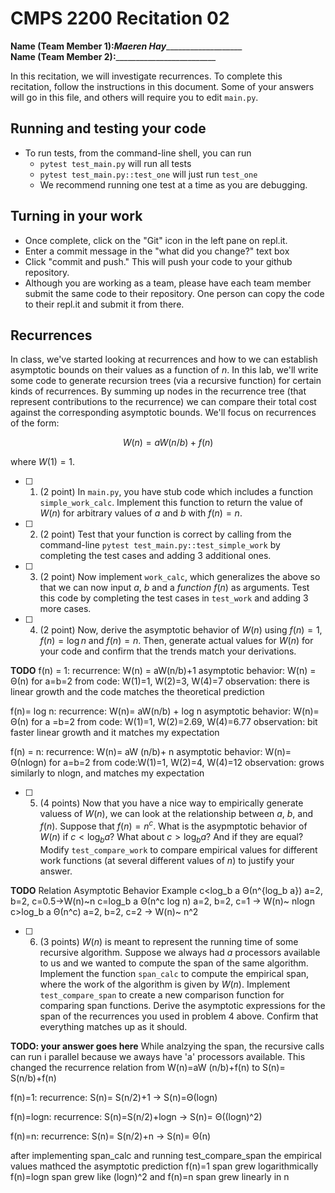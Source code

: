 # CMPS 2200  Recitation 02

**Name (Team Member 1):**___Maeren Hay______________________  
**Name (Team Member 2):**_________________________

In this recitation, we will investigate recurrences. 
To complete this recitation, follow the instructions in this document. Some of your answers will go in this file, and others will require you to edit `main.py`.



## Running and testing your code
- To run tests, from the command-line shell, you can run
  + `pytest test_main.py` will run all tests
  + `pytest test_main.py::test_one` will just run `test_one`
  + We recommend running one test at a time as you are debugging.

## Turning in your work

- Once complete, click on the "Git" icon in the left pane on repl.it.
- Enter a commit message in the "what did you change?" text box
- Click "commit and push." This will push your code to your github repository.
- Although you are working as a team, please have each team member submit the same code to their repository. One person can copy the code to their repl.it and submit it from there.

## Recurrences

In class, we've started looking at recurrences and how to we can establish asymptotic bounds on their values as a function of $n$. In this lab, we'll write some code to generate recursion trees (via a recursive function) for certain kinds of recurrences. By summing up nodes in the recurrence tree (that represent contributions to the recurrence) we can compare their total cost against the corresponding asymptotic bounds. We'll focus on  recurrences of the form:

$$ W(n) = aW(n/b) + f(n) $$

where $W(1) = 1$.

- [ ] 1. (2 point) In `main.py`, you have stub code which includes a function `simple_work_calc`. Implement this function to return the value of $W(n)$ for arbitrary values of $a$ and $b$ with $f(n)=n$.

- [ ] 2. (2 point) Test that your function is correct by calling from the command-line `pytest test_main.py::test_simple_work` by completing the test cases and adding 3 additional ones.

- [ ] 3. (2 point) Now implement `work_calc`, which generalizes the above so that we can now input $a$, $b$ and a *function* $f(n)$ as arguments. Test this code by completing the test cases in `test_work` and adding 3 more cases.

- [ ] 4. (2 point) Now, derive the asymptotic behavior of $W(n)$ using $f(n) = 1$, $f(n) = \log n$ and $f(n) = n$. Then, generate actual values for $W(n)$ for your code and confirm that the trends match your derivations.

**TODO**
f(n) = 1:
recurrence: W(n) = aW(n/b)+1
asymptotic behavior: W(n) = Θ(n) for a=b=2
from code: W(1)=1, W(2)=3, W(4)=7
observation: there is linear growth and the code matches the theoretical prediction

f(n)= log n:
recurrence: W(n)= aW(n/b) + log n
asymptotic behavior: W(n)= Θ(n) for a =b=2
from code: W(1)=1, W(2)=2.69, W(4)=6.77
observation: bit faster linear growth and it matches my expectation

f(n) = n:
recurrence: W(n)= aW (n/b)+ n
asymptotic behavior: W(n)= Θ(nlogn) for a=b=2
from code:W(1)=1, W(2)=4, W(4)=12
observation: grows similarly to nlogn, and matches my expectation



- [ ] 5. (4 points) Now that you have a nice way to empirically generate valuess of $W(n)$, we can look at the relationship between $a$, $b$, and $f(n)$. Suppose that $f(n) = n^c$. What is the asypmptotic behavior of $W(n)$ if $c < \log_b a$? What about $c > \log_b a$? And if they are equal? Modify `test_compare_work` to compare empirical values for different work functions (at several different values of $n$) to justify your answer. 

**TODO**
Relation       Asymptotic Behavior        Example
c<log_b a          Θ(n^{log_b a})           a=2, b=2, c=0.5->W(n)~n
c=log_b a          Θ(n^c log n)             a=2, b=2, c=1 -> W(n)~ nlogn
c>log_b a          Θ(n^c)                   a=2, b=2, c=2 -> W(n)~ n^2

- [ ] 6. (3 points) $W(n)$ is meant to represent the running time of some recursive algorithm. Suppose we always had $a$ processors available to us and we wanted to compute the span of the same algorithm. Implement the function `span_calc` to compute the empirical span, where the work of the algorithm is given by $W(n)$. Implement `test_compare_span` to create a new comparison function for comparing span functions. Derive the asymptotic expressions for the span of the recurrences you used in problem 4 above. Confirm that everything matches up as it should. 

**TODO: your answer goes here**
While analzying the span, the recursive calls can run i parallel because we aways have 'a' processors available. This changed the recurrence relation from W(n)=aW (n/b)+f(n) to S(n)= S(n/b)+f(n)

f(n)=1:
recurrence: S(n)= S(n/2)+1
-> S(n)=Θ(logn)

f(n)=logn:
recurrence: S(n)=S(n/2)+logn
-> S(n)= Θ((logn)^2)

f(n)=n:
recurrence: S(n)= S(n/2)+n
-> S(n)= Θ(n)

after implementing span_calc and running test_compare_span the empirical values mathced the asymptotic prediction
f(n)=1 span grew logarithmically
f(n)=logn span grew like (logn)^2
and f(n)=n span grew linearly in n
